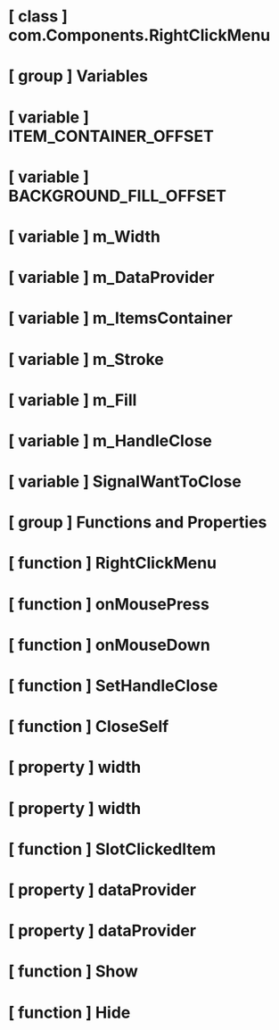 # [ class ] com.Components.RightClickMenu

# [ group ] Variables

# [ variable ] ITEM_CONTAINER_OFFSET

# [ variable ] BACKGROUND_FILL_OFFSET

# [ variable ] m_Width

# [ variable ] m_DataProvider

# [ variable ] m_ItemsContainer

# [ variable ] m_Stroke

# [ variable ] m_Fill

# [ variable ] m_HandleClose

# [ variable ] SignalWantToClose

# [ group ] Functions and Properties

# [ function ] RightClickMenu

# [ function ] onMousePress

# [ function ] onMouseDown

# [ function ] SetHandleClose

# [ function ] CloseSelf

# [ property ] width

# [ property ] width

# [ function ] SlotClickedItem

# [ property ] dataProvider

# [ property ] dataProvider

# [ function ] Show

# [ function ] Hide

